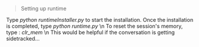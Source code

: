 > Setting up runtime

Type *python runtimeInstaller.py* to start the installation. Once the installation is completed, type *python runtime.py*
\n
To reset the session's memory, type : *clr_mem* \n
This would be helpful if the conversation is getting sidetracked...

